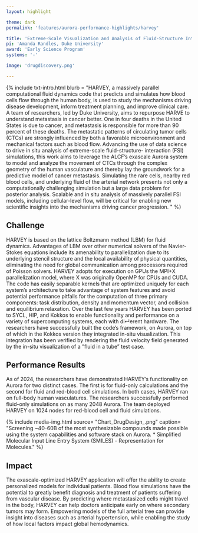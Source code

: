 ```yaml
---
layout: highlight

theme: dark
permalink: 'features/aurora-performance-highlights/harvey'

title: 'Extreme-Scale Visualization and Analysis of Fluid-Structure Interactions: HARVEY'
pi: 'Amanda Randles, Duke University'
award: 'Early Science Program'
systems: '-'

image: 'drugdiscovery.png' 

---
```


{% include txt-intro.html 
    blurb = "HARVEY, a massively parallel computational fluid dynamics code that predicts and simulates how blood cells flow through the human body, is used to study the mechanisms driving disease development, inform treatment planning, and improve clinical care.
A team of researchers, led by Duke University, aims to repurpose HARVE to understand metastasis in cancer better.
One in four deaths in the United States is due to cancer, and metastasis is responsible for more than 90 percent of these deaths. The metastatic patterns of circulating tumor cells (CTCs) are strongly influenced by both a favorable microenvironment and mechanical factors such as blood flow.
Advancing the use of data science to drive in situ analysis of extreme-scale fluid-structure- interaction (FSI) simulations, this work aims to leverage the ALCF’s exascale Aurora system to model and analyze the movement of CTCs through the complex geometry of the human vasculature and thereby lay the groundwork for a predictive model of cancer metastasis. Simulating the rare cells, nearby red blood cells, and underlying fluid of the arterial network presents not only a computationally challenging simulation but a large data problem for posterior analysis. Scalable and in situ analysis of massively parallel FSI models, including cellular-level flow, will be critical for enabling new scientific insights into the mechanisms driving cancer progression. 
"
%}



## Challenge
HARVEY is based on the lattice Boltzmann method (LBM) for fluid dynamics. Advantages of LBM over other numerical solvers of the Navier-Stokes equations include its amenability to parallelization due to its underlying stencil structure and the local availability of physical quantities, eliminating the need for global communication among processors required of Poisson solvers. 
HARVEY adopts for execution on GPUs the MPI+X parallelization model, where X was originally OpenMP for CPUs and CUDA. The code has easily separable kernels that are optimized uniquely for each system’s architecture to take advantage of system features and avoid potential performance pitfalls for the computation of three primary components: task distribution, density and momentum vector, and collision and equilibrium relaxation. Over the last few years HARVEY has been ported to SYCL, HIP, and Kokkos to enable functionality and performance on a variety of supercomputing systems, each with di↵erent hardware. 
The researchers have successfully built the code’s framework, on Aurora, on top of which in the Kokkos version they integrated in-situ visualization. This integration has been verified by rendering the fluid velocity field generated by the in-situ visualization of a ”fluid in a tube” test case.


## Performance Results
As of 2024, the researchers have demonstrated HARVEY’s functionality on Aurora for two distinct cases. The first is for fluid-only calculations and the second for fluid and red-blood cell simulations. In both cases, HARVEY ran on full-body human vasculatures. The researchers successfully performed fluid-only simulations on as many 2048 Aurora. The team deployed HARVEY on 1024 nodes for red-blood cell and fluid simulations.


{% include media-img.html
   source= "Chart_DrugDesign_.png"
   caption= "Screening ~40-60B of the most synthesizable compounds made possible using the system capabilities and software stack on Aurora. * Simplified Molecular Input Line Entry System (SMILES) - Representation for Molecules."
%}

## Impact
The exascale-optimized HARVEY application will offer the ability to create personalized models for individual patients. Blood flow simulations have the potential to greatly benefit diagnosis and treatment of patients suffering from vascular disease. By predicting where metastasized cells might travel in the body, HARVEY can help doctors anticipate early on where secondary tumors may form. Empowering models of the full arterial tree can provide insight into diseases such as arterial hypertension, while enabling the study of how local factors impact global hemodynamics.


